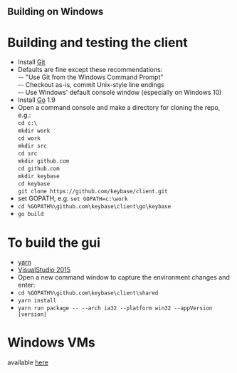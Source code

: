 ## Building on Windows  
# Building and testing the client  
- Install [Git](https://git-scm.com/download/win)  
- Defaults are fine except these recommendations:  
-- "Use Git from the Windows Command Prompt"  
-- Checkout as-is, commit Unix-style line endings  
-- Use Windows' default console window (especially on Windows 10)  
- Install [Go](https://golang.org/dl/) 1.9  
- Open a command console and make a directory for cloning the repo, e.g.:  
`cd c:\`  
`mkdir work`  
`cd work`  
`mkdir src`  
`cd src`  
`mkdir github.com`  
`cd github.com`  
`mkdir keybase`  
`cd keybase`  
`git clone https://github.com/keybase/client.git`  
- set GOPATH, e.g. `set GOPATH=c:\work`  
- `cd %GOPATH%\github.com\keybase\client\go\keybase`  
- `go build`

# To build the gui
- [yarn](https://yarnpkg.com/lang/en/docs/install/)
- [VisualStudio 2015](https://my.visualstudio.com/downloads?q=visual%20studio%20enterprise%202015)   
- Open a new command window to capture the environment changes and enter:
- `cd %GOPATH%\github.com\keybase\client\shared`  
- `yarn install`
- `yarn run package -- --arch ia32 --platform win32 --appVersion [version]`

# Windows VMs
available [here](https://dev.windows.com/en-us/microsoft-edge/tools/vms/windows/)

